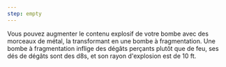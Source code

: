 ```yaml
---
step: empty
---
```

Vous pouvez augmenter le contenu explosif de votre bombe avec des morceaux de métal, la transformant en une bombe à fragmentation. Une bombe à fragmentation inflige des dégâts perçants plutôt que de feu, ses dés de dégâts sont des d8s, et son rayon d'explosion est de 10 ft.